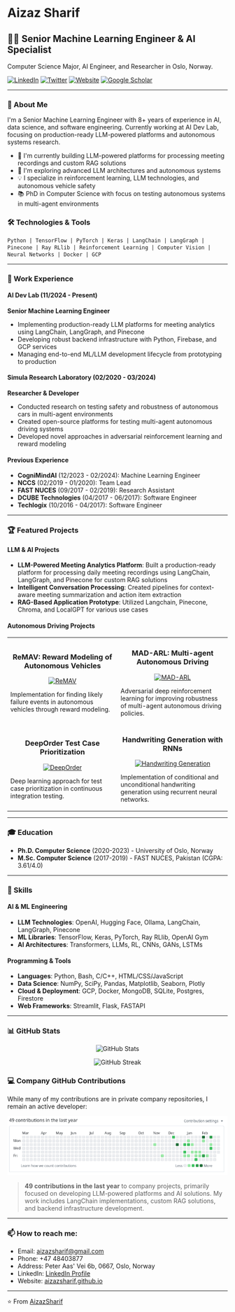 # Aizaz Sharif

## 👨‍💻 Senior Machine Learning Engineer & AI Specialist

Computer Science Major, AI Engineer, and Researcher in Oslo, Norway.

[![LinkedIn](https://img.shields.io/badge/LinkedIn-Connect-blue)](https://www.linkedin.com/in/aizazsharif/)
[![Twitter](https://img.shields.io/badge/Twitter-Follow-1DA1F2)](https://twitter.com/AizazSharif420)
[![Website](https://img.shields.io/badge/Website-Visit-green)](https://aizazsharif.github.io/)
[![Google Scholar](https://img.shields.io/badge/Google_Scholar-Profile-blue)](https://scholar.google.com/citations?user=YOURID)

---

### 🚀 About Me

I'm a Senior Machine Learning Engineer with 8+ years of experience in AI, data science, and software engineering. Currently working at AI Dev Lab, focusing on production-ready LLM-powered platforms and autonomous systems research.

- 🔭 I'm currently building LLM-powered platforms for processing meeting recordings and custom RAG solutions
- 🌱 I'm exploring advanced LLM architectures and autonomous systems
- 💡 I specialize in reinforcement learning, LLM technologies, and autonomous vehicle safety
- 📚 PhD in Computer Science with focus on testing autonomous systems in multi-agent environments

### 🛠️ Technologies & Tools

```
Python | TensorFlow | PyTorch | Keras | LangChain | LangGraph | Pinecone | Ray RLlib | Reinforcement Learning | Computer Vision | Neural Networks | Docker | GCP
```

---

### 💼 Work Experience

#### AI Dev Lab (11/2024 - Present)
**Senior Machine Learning Engineer**
- Implementing production-ready LLM platforms for meeting analytics using LangChain, LangGraph, and Pinecone
- Developing robust backend infrastructure with Python, Firebase, and GCP services
- Managing end-to-end ML/LLM development lifecycle from prototyping to production

#### Simula Research Laboratory (02/2020 - 03/2024)
**Researcher & Developer**
- Conducted research on testing safety and robustness of autonomous cars in multi-agent environments
- Created open-source platforms for testing multi-agent autonomous driving systems
- Developed novel approaches in adversarial reinforcement learning and reward modeling

#### Previous Experience
- **CogniMindAI** (12/2023 - 02/2024): Machine Learning Engineer
- **NCCS** (02/2019 - 01/2020): Team Lead
- **FAST NUCES** (09/2017 - 02/2019): Research Assistant
- **DCUBE Technologies** (04/2017 - 06/2017): Software Engineer
- **Techlogix** (10/2016 - 04/2017): Software Engineer

---

### 🏆 Featured Projects

#### LLM & AI Projects

- **LLM-Powered Meeting Analytics Platform**: Built a production-ready platform for processing daily meeting recordings using LangChain, LangGraph, and Pinecone for custom RAG solutions
- **Intelligent Conversation Processing**: Created pipelines for context-aware meeting summarization and action item extraction
- **RAG-Based Application Prototype**: Utilized Langchain, Pinecone, Chroma, and LocalGPT for various use cases

#### Autonomous Driving Projects

<table>
  <tr>
    <td width="50%">
      <h3 align="center">ReMAV: Reward Modeling of Autonomous Vehicles</h3>
      <p align="center">
        <a href="https://github.com/AizazSharif/TJAS-ReMAV" target="_blank">
          <img src="https://github-readme-stats.vercel.app/api/pin/?username=AizazSharif&repo=TJAS-ReMAV&theme=radical" alt="ReMAV"/>
        </a>
      </p>
      <p>Implementation for finding likely failure events in autonomous vehicles through reward modeling.</p>
    </td>
    <td width="50%">
      <h3 align="center">MAD-ARL: Multi-agent Autonomous Driving</h3>
      <p align="center">
        <a href="https://github.com/AizazSharif/TJAS-MAD-ARL" target="_blank">
          <img src="https://github-readme-stats.vercel.app/api/pin/?username=AizazSharif&repo=TJAS-MAD-ARL&theme=radical" alt="MAD-ARL"/>
        </a>
      </p>
      <p>Adversarial deep reinforcement learning for improving robustness of multi-agent autonomous driving policies.</p>
    </td>
  </tr>
  <tr>
    <td width="50%">
      <h3 align="center">DeepOrder Test Case Prioritization</h3>
      <p align="center">
        <a href="https://github.com/AizazSharif/TJAS-DeepOrder-ICSME21" target="_blank">
          <img src="https://github-readme-stats.vercel.app/api/pin/?username=AizazSharif&repo=TJAS-DeepOrder-ICSME21&theme=radical" alt="DeepOrder"/>
        </a>
      </p>
      <p>Deep learning approach for test case prioritization in continuous integration testing.</p>
    </td>
    <td width="50%">
      <h3 align="center">Handwriting Generation with RNNs</h3>
      <p align="center">
        <a href="https://github.com/AizazSharif/Handwriting-Generation-Using-Recurrent-Neural-Networks" target="_blank">
          <img src="https://github-readme-stats.vercel.app/api/pin/?username=AizazSharif&repo=Handwriting-Generation-Using-Recurrent-Neural-Networks&theme=radical" alt="Handwriting Generation"/>
        </a>
      </p>
      <p>Implementation of conditional and unconditional handwriting generation using recurrent neural networks.</p>
    </td>
  </tr>
</table>

---

### 🎓 Education

- **Ph.D. Computer Science** (2020-2023) - University of Oslo, Norway
- **M.Sc. Computer Science** (2017-2019) - FAST NUCES, Pakistan (CGPA: 3.61/4.0)

---

### 💪 Skills

#### AI & ML Engineering
- **LLM Technologies**: OpenAI, Hugging Face, Ollama, LangChain, LangGraph, Pinecone
- **ML Libraries**: TensorFlow, Keras, PyTorch, Ray RLlib, OpenAI Gym
- **AI Architectures**: Transformers, LLMs, RL, CNNs, GANs, LSTMs

#### Programming & Tools
- **Languages**: Python, Bash, C/C++, HTML/CSS/JavaScript
- **Data Science**: NumPy, SciPy, Pandas, Matplotlib, Seaborn, Plotly
- **Cloud & Deployment**: GCP, Docker, MongoDB, SQLite, Postgres, Firestore
- **Web Frameworks**: Streamlit, Flask, FASTAPI

---

### 📊 GitHub Stats

<p align="center">
  <img src="https://github-readme-stats.vercel.app/api?username=AizazSharif&show_icons=true&count_private=true&theme=radical" alt="GitHub Stats" />
</p>

<p align="center">
  <img src="https://github-readme-streak-stats.herokuapp.com/?user=AizazSharif&theme=radical" alt="GitHub Streak" />
</p>

### 💻 Company GitHub Contributions

While many of my contributions are in private company repositories, I remain an active developer:

<p align="center">
  <img src="Screenshot from 2025-03-06 14-27-06.png" alt="49 contributions in the last year - Company GitHub Activity" />
</p>

> **49 contributions in the last year** to company projects, primarily focused on developing LLM-powered platforms and AI solutions. My work includes LangChain implementations, custom RAG solutions, and backend infrastructure development.

---

### 📫 How to reach me:

- Email: aizazsharif@gmail.com
- Phone: +47 48403877
- Address: Peter Aas' Vei 6b, 0667, Oslo, Norway
- LinkedIn: [LinkedIn Profile](https://www.linkedin.com/in/aizazsharif/)
- Website: [aizazsharif.github.io](https://aizazsharif.github.io/)

---

⭐️ From [AizazSharif](https://github.com/AizazSharif)
